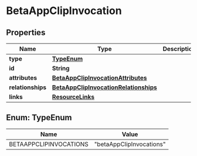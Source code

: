 

# BetaAppClipInvocation


## Properties

| Name | Type | Description | Notes |
|------------ | ------------- | ------------- | -------------|
|**type** | [**TypeEnum**](#TypeEnum) |  |  |
|**id** | **String** |  |  |
|**attributes** | [**BetaAppClipInvocationAttributes**](BetaAppClipInvocationAttributes.md) |  |  [optional] |
|**relationships** | [**BetaAppClipInvocationRelationships**](BetaAppClipInvocationRelationships.md) |  |  [optional] |
|**links** | [**ResourceLinks**](ResourceLinks.md) |  |  [optional] |



## Enum: TypeEnum

| Name | Value |
|---- | -----|
| BETAAPPCLIPINVOCATIONS | &quot;betaAppClipInvocations&quot; |



